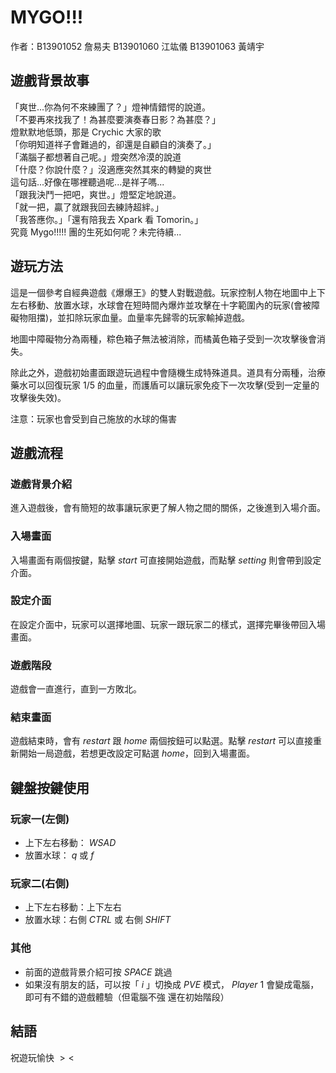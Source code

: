 # MYGO!!!
作者：B13901052 詹易夫 B13901060 江竑儀 B13901063 黃靖宇

## 遊戲背景故事
「爽世...你為何不來練團了？」燈神情錯愕的說道。 <br>
「不要再來找我了！為甚麼要演奏春日影？為甚麼？」<br>
燈默默地低頭，那是 Crychic 大家的歌<br>
「你明知道祥子會難過的，卻還是自顧自的演奏了。」<br>
「滿腦子都想著自己呢。」燈突然冷漠的說道 <br>
「什麼？你說什麼？」沒適應突然其來的轉變的爽世 <br>
這句話...好像在哪裡聽過呢...是祥子嗎... <br>
「跟我決鬥一把吧，爽世。」燈堅定地說道。<br>
「就一把，贏了就跟我回去練詩超絆。」 <br>
「我答應你。」「還有陪我去 Xpark 看 Tomorin。」<br>
究竟 Mygo!!!!! 團的生死如何呢？未完待續...<br>

## 遊玩方法
這是一個參考自經典遊戲《爆爆王》的雙人對戰遊戲。玩家控制人物在地圖中上下左右移動、放置水球，水球會在短時間內爆炸並攻擊在十字範圍內的玩家(會被障礙物阻擋)，並扣除玩家血量。血量率先歸零的玩家輸掉遊戲。

地圖中障礙物分為兩種，粽色箱子無法被消除，而橘黃色箱子受到一次攻擊後會消失。

除此之外，遊戲初始畫面跟遊玩過程中會隨機生成特殊道具。道具有分兩種，治療藥水可以回復玩家 $1/5$ 的血量，而護盾可以讓玩家免疫下一次攻擊(受到一定量的攻擊後失效)。

注意：玩家也會受到自己施放的水球的傷害

## 遊戲流程

### 遊戲背景介紹
進入遊戲後，會有簡短的故事讓玩家更了解人物之間的關係，之後進到入場介面。
### 入場畫面
入場畫面有兩個按鍵，點擊 $start$ 可直接開始遊戲，而點擊 $setting$ 則會帶到設定介面。
### 設定介面
在設定介面中，玩家可以選擇地圖、玩家一跟玩家二的樣式，選擇完畢後帶回入場畫面。
### 遊戲階段
遊戲會一直進行，直到一方敗北。

### 結束畫面
遊戲結束時，會有 $restart$ 跟 $home$ 兩個按鈕可以點選。點擊 $restart$ 可以直接重新開始一局遊戲，若想更改設定可點選 $home$，回到入場畫面。


## 鍵盤按鍵使用
### 玩家一(左側)

- 上下左右移動： $WSAD$ 
- 放置水球： $q$ 或 $f$

### 玩家二(右側)

- 上下左右移動：上下左右
- 放置水球：右側 $CTRL$ 或 右側 $SHIFT$

### 其他

- 前面的遊戲背景介紹可按 $SPACE$ 跳過
- 如果沒有朋友的話，可以按「 $i$ 」切換成 $PVE$ 模式， $Player$ $1$ 會變成電腦，即可有不錯的遊戲體驗（但電腦不強 還在初始階段）


## 結語
祝遊玩愉快 $><$

